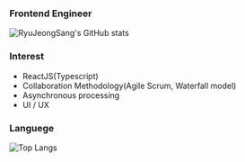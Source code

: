 ### Frontend Engineer

![RyuJeongSang's GitHub stats](https://github-readme-stats.vercel.app/api?name=RyuJeongSang&show_icons=true&theme=radical)

### Interest

- ReactJS(Typescript)
- Collaboration Methodology(Agile Scrum, Waterfall model)
- Asynchronous processing
- UI / UX

### Languege

![Top Langs](https://github-readme-stats.vercel.app/api/top-langs/?username=ryujeongsang&layout=demo&theme=demo)
